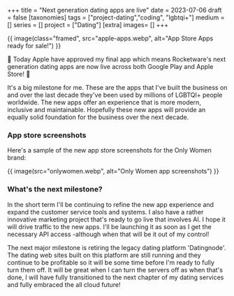 +++
title = "Next generation dating apps are live"
date = 2023-07-06
draft =  false
[taxonomies]
tags = ["project-dating","coding", "lgbtqi+"]
medium = []
series = []
project = ["Dating"]
[extra]
images= []
+++


{{ image(class="framed", src="apple-apps.webp", alt="App Store Apps ready for sale!") }}

🎉 Today Apple have approved my final app which means Rocketware's next generation dating apps are now live across both Google Play and Apple Store! 🥳

It's a big milestone for me. These are the apps that I've built the business on and over the last decade they've been used by millions of LGBTQI+ people worldwide. The new apps offer an experience that is more modern, inclusive and maintainable. Hopefully these new apps will provide an equally solid foundation for the business over the next decade.

### App store screenshots

Here's a sample of the new app store screenshots for the Only Women brand:

{{ image(src="onlywomen.webp", alt="Only Women app screenshots") }}

### What's the next milestone?

In the short term I'll be continuing to refine the new app experience and expand the customer service tools and systems. I also have a rather innovative marketing project that's ready to go live that involves AI. I hope it will drive traffic to the new apps. I'll be launching it as soon as I get the necessary API access -although when that will be it out of my control!

The next major milestone is retiring the legacy dating platform 'Datingnode'. The dating web sites built on this platform are still running and they continue to be profitable so it will be some time before I'm ready to fully turn them off. It will be great when I can turn the servers off as when that's done, I will have fully transitioned to the next chapter of my dating services and fully embraced the all cloud future!
